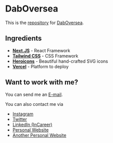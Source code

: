 # DabOversea

This is the [repository](https://github.com/dabaz-official/daboversea/) for [DabOversea](https://dabaz.vercel.app/).

## Ingredients

- [**Next.JS**](https://nextjs.org/) - 
  React Framework
- [**Tailwind CSS**](https://tailwindcss.com/) - 
  CSS Framework
- [**Heroicons**](https://heroicons.com/) - 
  Beautiful hand-crafted SVG icons
- [**Vercel**](https://vercel.com/) - 
  Platform to deploy

## Want to work with me?

You can send me an [E-mail](mailto:dieboldhan123@gmail.com).

You can also contact me via 
- [Instagram](https://www.instagram.com/dabaz_luvs_hot_girls/)
- [Twitter](https://twitter.com/dab_az/)
- [LinkedIn (InCareer)](https://www.linkedin.cn/incareer/in/diebold-dai-816814177)
- [Personal Website](https://dabaz.vercel.app)
- [Another Personal Website](http://dabazofficial.com)
